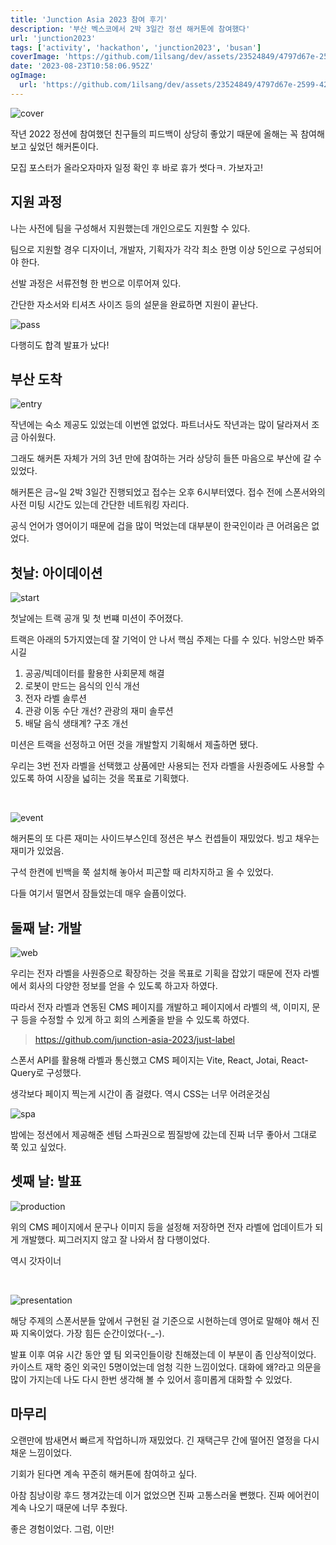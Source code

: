 ```yaml
---
title: 'Junction Asia 2023 참여 후기'
description: '부산 벡스코에서 2박 3일간 정션 해커톤에 참여했다'
url: 'junction2023'
tags: ['activity', 'hackathon', 'junction2023', 'busan']
coverImage: 'https://github.com/1ilsang/dev/assets/23524849/4797d67e-2599-42ec-b653-329a40cf81e6'
date: '2023-08-23T10:58:06.952Z'
ogImage:
  url: 'https://github.com/1ilsang/dev/assets/23524849/4797d67e-2599-42ec-b653-329a40cf81e6'
---
```


![cover](https://github.com/1ilsang/dev/assets/23524849/44f4e6a0-d7d7-4ed9-9e0a-110caba63c9b 'cover')

작년 2022 정션에 참여했던 친구들의 피드백이 상당히 좋았기 때문에 올해는 꼭 참여해 보고 싶었던 해커톤이다.

모집 포스터가 올라오자마자 일정 확인 후 바로 휴가 썻다ㅋ. 가보자고!

## 지원 과정

나는 사전에 팀을 구성해서 지원했는데 개인으로도 지원할 수 있다.

팀으로 지원할 경우 디자이너, 개발자, 기획자가 각각 최소 한명 이상 5인으로 구성되어야 한다.

선발 과정은 서류전형 한 번으로 이루어져 있다.

간단한 자소서와 티셔츠 사이즈 등의 설문을 완료하면 지원이 끝난다.

![pass](https://github.com/1ilsang/dev/assets/23524849/a49950da-894c-46b3-8b53-8505e0d5dc49)

다행히도 합격 발표가 났다!

## 부산 도착

![entry](https://github.com/1ilsang/dev/assets/23524849/e5d1cf04-7c2d-4729-a81d-969b5a2d95d7 'l')

작년에는 숙소 제공도 있었는데 이번엔 없었다. 파트너사도 작년과는 많이 달라져서 조금 아쉬웠다.

그래도 해커톤 자체가 거의 3년 만에 참여하는 거라 상당히 들뜬 마음으로 부산에 갈 수 있었다.

해커톤은 금~일 2박 3일간 진행되었고 접수는 오후 6시부터였다. 접수 전에 스폰서와의 사전 미팅 시간도 있는데 간단한 네트워킹 자리다.

공식 언어가 영어이기 때문에 겁을 많이 먹었는데 대부분이 한국인이라 큰 어려움은 없었다.

## 첫날: 아이데이션

![start](https://github.com/1ilsang/dev/assets/23524849/8a9fa7e1-e5af-4523-b45c-588ab03f0a38 'l')

첫날에는 트랙 공개 및 첫 번쨰 미션이 주어졌다.

트랙은 아래의 5가지였는데 잘 기억이 안 나서 핵심 주제는 다를 수 있다. 뉘앙스만 봐주시길

1. 공공/빅데이터를 활용한 사회문제 해결
2. 로봇이 만드는 음식의 인식 개선
3. 전자 라벨 솔루션
4. 관광 이동 수단 개선? 관광의 재미 솔루션
5. 배달 음식 생태계? 구조 개선

미션은 트랙을 선정하고 어떤 것을 개발할지 기획해서 제출하면 됐다.

우리는 3번 전자 라벨을 선택했고 상품에만 사용되는 전자 라벨을 사원증에도 사용할 수 있도록 하여 시장을 넓히는 것을 목표로 기획했다.

<br />

![event](https://github.com/1ilsang/dev/assets/23524849/c2e87507-3ec1-4fdf-99e0-5c55a2dd2153 'l')

해커톤의 또 다른 재미는 사이드부스인데 정션은 부스 컨셉들이 재밌었다. 빙고 채우는 재미가 있었음.

구석 한켠에 빈백을 쭉 설치해 놓아서 피곤할 때 리차지하고 올 수 있었다.

다들 여기서 떨면서 잠들었는데 매우 슬픔이었다.

## 둘째 날: 개발

![web](https://github.com/1ilsang/dev/assets/23524849/593eddcf-6435-4504-814c-290b1efbe95b 'l')

우리는 전자 라벨을 사원증으로 확장하는 것을 목표로 기획을 잡았기 때문에 전자 라벨에서 회사의 다양한 정보를 얻을 수 있도록 하고자 하였다.

따라서 전자 라벨과 연동된 CMS 페이지를 개발하고 페이지에서 라벨의 색, 이미지, 문구 등을 수정할 수 있게 하고 회의 스케줄을 받을 수 있도록 하였다.

> <https://github.com/junction-asia-2023/just-label>

스폰서 API를 활용해 라벨과 통신했고 CMS 페이지는 Vite, React, Jotai, React-Query로 구성했다.

생각보다 페이지 찍는게 시간이 좀 걸렸다. 역시 CSS는 너무 어려운것심

![spa](https://github.com/1ilsang/dev/assets/23524849/4dbfdaf6-5780-4227-95e0-93e6d91492bd)

밤에는 정션에서 제공해준 센텀 스파권으로 찜질방에 갔는데 진짜 너무 좋아서 그대로 쭉 있고 싶었다.

## 셋째 날: 발표

![production](https://github.com/1ilsang/dev/assets/23524849/72613a5d-883b-4438-836c-c1d65faf644f 'l')

위의 CMS 페이지에서 문구나 이미지 등을 설정해 저장하면 전자 라벨에 업데이트가 되게 개발했다. 찌그러지지 않고 잘 나와서 참 다행이었다.

역시 갓자이너

<br />

![presentation](https://github.com/1ilsang/dev/assets/23524849/2041f4cb-4c1b-43ec-bbc0-8f1bccc28e74)

해당 주제의 스폰서분들 앞에서 구현된 걸 기준으로 시현하는데 영어로 말해야 해서 진짜 지옥이었다. 가장 힘든 순간이었다(-\_-).

발표 이후 여유 시간 동안 옆 팀 외국인들이랑 친해졌는데 이 부분이 좀 인상적이었다. 카이스트 재학 중인 외국인 5명이었는데 엄청 긱한 느낌이었다. 대화에 왜?라고 의문을 많이 가지는데 나도 다시 한번 생각해 볼 수 있어서 흥미롭게 대화할 수 있었다.

## 마무리

오랜만에 밤새면서 빠르게 작업하니까 재밌었다. 긴 재택근무 간에 떨어진 열정을 다시 채운 느낌이었다.

기회가 된다면 계속 꾸준히 해커톤에 참여하고 싶다.

아참 침낭이랑 후드 챙겨갔는데 이거 없었으면 진짜 고통스러울 뻔했다. 진짜 에어컨이 계속 나오기 때문에 너무 추웠다.

좋은 경험이었다. 그럼, 이만!
